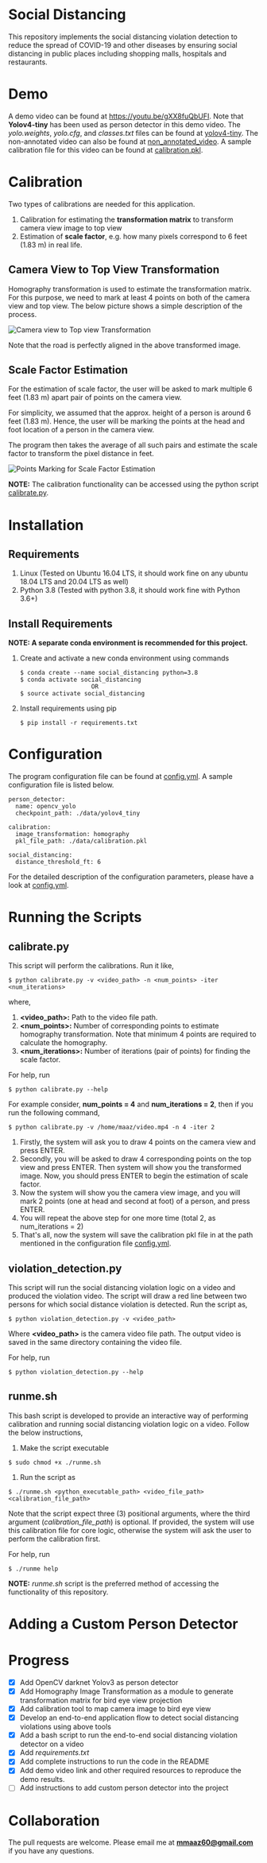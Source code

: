 # Social Distancing
This repository implements the social distancing violation detection to reduce the spread of COVID-19 and other diseases by ensuring social distancing in public places including shopping malls, hospitals and restaurants.

# Demo
A demo video can be found at https://youtu.be/gXX8fuQbUFI. 
Note that **Yolov4-tiny** has been used as person detector in this demo video. 
The *yolo.weights*, *yolo.cfg*, and *classes.txt* files can be found at [yolov4-tiny](https://drive.google.com/drive/folders/17R-8klyLgYH2b7Fy7ZJ6Sd1k2lr3-zEv?usp=sharing). 
The non-annotated video can also be found at [non_annotated_video](https://drive.google.com/file/d/1EWGd1HvjlFfe0mFnYk0l3qjBnKu3gTcY/view?usp=sharing). 
A sample calibration file for this video can be found at [calibration.pkl](https://drive.google.com/file/d/1bRxsVk5CrfMuyebWEbhqnxDKvkKpd5TL/view?usp=sharing).

# Calibration
Two types of calibrations are needed for this application.
1. Calibration for estimating the **transformation matrix** to transform camera view image to top view
1. Estimation of **scale factor**, e.g. how many pixels correspond to 6 feet (1.83 m) in real life.

## Camera View to Top View Transformation
Homography transformation is used to estimate the transformation matrix.
For this purpose, we need to mark at least 4 points on both of the camera view and top view.
The below picture shows a simple description of the process.

![Camera view to Top view Transformation](media/image_transformation.png)

Note that the road is perfectly aligned in the above transformed image.

## Scale Factor Estimation
For the estimation of scale factor, the user will be asked to mark multiple 6 feet (1.83 m) apart pair of points on the camera view.

For simplicity, we assumed that the approx. height of a person is around 6 feet (1.83 m). 
Hence, the user will be marking the points at the head and foot location of a person in the camera view. 

The program then takes the average of all such pairs and estimate the scale factor to transform the pixel distance in feet.

![Points Marking for Scale Factor Estimation](media/scale_factor.png)

**NOTE:** The calibration functionality can be accessed using the python script [calibrate.py](calibrate.py).

# Installation

## Requirements
1. Linux (Tested on Ubuntu 16.04 LTS, it should work fine on any ubuntu 18.04 LTS and 20.04 LTS as well)
1. Python 3.8 (Tested with python 3.8, it should work fine with Python 3.6+)

## Install Requirements
**NOTE: A separate conda environment is recommended for this project.**
1. Create and activate a new conda environment using commands 
    ```
    $ conda create --name social_distancing python=3.8
    $ conda activate social_distancing 
                        OR 
    $ source activate social_distancing
    ``` 
1. Install requirements using pip
    ```
    $ pip install -r requirements.txt
    ```

# Configuration
The program configuration file can be found at [config.yml](config.yml). A sample configuration file is listed below.
```
person_detector:
  name: opencv_yolo
  checkpoint_path: ./data/yolov4_tiny

calibration:
  image_transformation: homography
  pkl_file_path: ./data/calibration.pkl

social_distancing:
  distance_threshold_ft: 6
```
For the detailed description of the configuration parameters, please have a look at [config.yml](config.yml).

# Running the Scripts

## calibrate.py
This script will perform the calibrations. Run it like,
```
$ python calibrate.py -v <video_path> -n <num_points> -iter <num_iterations>
```
where,
1. **<video_path>:** Path to the video file path.
1. **<num_points>:** Number of corresponding points to estimate homography transformation. 
Note that minimum 4 points are required to calculate the homography.
1. **<num_iterations>:** Number of iterations (pair of points) for finding the scale factor.

For help, run
```
$ python calibrate.py --help
```
For example consider,
**num_points = 4** and **num_iterations = 2**, then if you run the following command,
```
$ python calibrate.py -v /home/maaz/video.mp4 -n 4 -iter 2
```
1. Firstly, the system will ask you to draw 4 points on the camera view and press ENTER. 
1. Secondly, you will be asked to draw 4 corresponding points on the top view and press ENTER. 
Then system will show you the transformed image. Now, you should press ENTER to begin the estimation of scale factor.
1. Now the system will show you the camera view image, and you will mark 2 points (one at head and second at foot) of a person, and press ENTER.
1. You will repeat the above step for one more time (total 2, as num_iterations = 2)
1. That's all, now the system will save the calibration pkl file in at the path mentioned in the configuration file [config.yml](config.yml).

## violation_detection.py
This script will run the social distancing violation logic on a video and produced the violation video. 
The script will draw a red line between two persons for which social distance violation is detected.
Run the script as,
```
$ python violation_detection.py -v <video_path>
```
Where **<video_path>** is the camera video file path. 
The output video is saved in the same directory containing the video file.

For help, run
```
$ python violation_detection.py --help
```

## runme.sh
This bash script is developed to provide an interactive way of performing calibration and running social distancing violation logic on a video. 
Follow the below instructions,

1. Make the script executable
```
$ sudo chmod +x ./runme.sh
```
1. Run the script as
```
$ ./runme.sh <python_executable_path> <video_file_path> <calibration_file_path>
```
Note that the script expect three (3) positional arguments, where the third argument (*calibration_file_path*) is optional. 
If provided, the system will use this calibration file for core logic, otherwise the system will ask the user to perform the calibration first.

For help, run
```
$ ./runme help
```
**NOTE:** *runme.sh* script is the preferred method of accessing the functionality of this repository.

# Adding a Custom Person Detector


# Progress
- [x] Add OpenCV darknet Yolov3 as person detector
- [x] Add Homography Image Transformation as a module to generate transformation matrix for bird eye view projection
- [x] Add calibration tool to map camera image to bird eye view
- [x] Develop an end-to-end application flow to detect social distancing violations using above tools
- [x] Add a bash script to run the end-to-end social distancing violation detector on a video
- [x] Add *requirements.txt*
- [x] Add complete instructions to run the code in the README
- [x] Add demo video link and other required resources to reproduce the demo results.
- [ ] Add instructions to add custom person detector into the project

# Collaboration
The pull requests are welcome. Please email me at **mmaaz60@gmail.com** if you have any questions.
